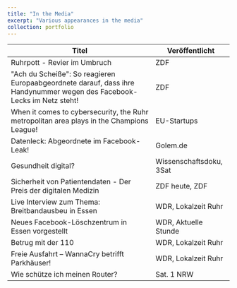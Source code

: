 ```yaml
---
title: "In the Media"
excerpt: "Various appearances in the media"
collection: portfolio
---
```


| **Titel**                                                          | **Veröffentlicht**         |
| ------------------------------------------------------------------ | -------------------------- |
| Ruhrpott - Revier im Umbruch                                       | ZDF                        |
| "Ach du Scheiße": So reagieren Europaabgeordnete darauf, dass ihre Handynummer wegen des Facebook-Lecks im Netz steht!  | ZDF                        |
| When it comes to cybersecurity, the Ruhr metropolitan area plays in the Champions League! | EU-Startups |
| Datenleck: Abgeordnete im Facebook-Leak! | Golem.de |
| Gesundheit digital?                                                | Wissenschaftsdoku, 3Sat    |
| Sicherheit von Patientendaten - Der Preis der digitalen Medizin    | ZDF heute, ZDF             |
| Live Interview zum Thema: Breitbandausbeu in Essen                 | WDR, Lokalzeit Ruhr        |
| Neues Facebook-Löschzentrum in Essen vorgestellt                   | WDR, Aktuelle Stunde       |
| Betrug mit der 110                                                 | WDR, Lokalzeit Ruhr        |
| Freie Ausfahrt – WannaCry betrifft Parkhäuser!                     | WDR, Lokalzeit Ruhr        |
| Wie schütze ich meinen Router?                                     | Sat. 1 NRW                 |
